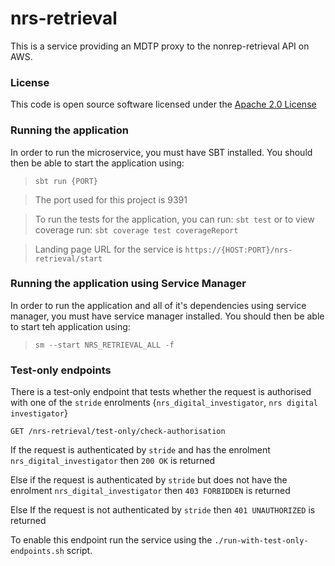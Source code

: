 # nrs-retrieval

This is a service providing an MDTP proxy to the nonrep-retrieval API on AWS.

### License

This code is open source software licensed under the [Apache 2.0 License]("http://www.apache.org/licenses/LICENSE-2.0.html")


### Running the application

In order to run the microservice, you must have SBT installed. You should then be able to start the application using:

> ```sbt run {PORT}```

> The port used for this project is 9391

> To run the tests for the application, you can run: ```sbt test```
> or to view coverage run: ```sbt coverage test coverageReport```

> Landing page URL for the service is ```https://{HOST:PORT}/nrs-retrieval/start```

### Running the application using Service Manager

In order to run the application and all of it's dependencies using service manager, you must have service manager installed.
You should then be able to start teh application using:

> ```sm --start NRS_RETRIEVAL_ALL -f```

### Test-only endpoints

There is a test-only endpoint that tests whether the request is authorised with one of the `stride` enrolments 
{`nrs_digital_investigator`, `nrs digital investigator`}

`GET /nrs-retrieval/test-only/check-authorisation`

If the request is authenticated by `stride` and has the enrolment `nrs_digital_investigator` then `200 OK` is returned

Else if the request is authenticated by `stride` but does not have the enrolment `nrs_digital_investigator` then `403 FORBIDDEN` is returned

Else If the request is not authenticated by `stride` then `401 UNAUTHORIZED` is returned

To enable this endpoint run the service using the `./run-with-test-only-endpoints.sh` script.
